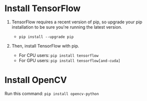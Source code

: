 # Install TensorFlow
1. TensorFlow requires a recent version of pip, so upgrade your pip installation to be sure you're running the latest version.
    * `pip install --upgrade pip`

2. Then, install TensorFlow with pip.
    * For CPU users: `pip install tensorflow`
    * For GPU users: `pip install tensorflow[and-cuda]`

# Install OpenCV
Run this command: `pip install opencv-python`